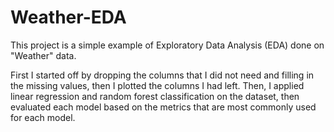 # Weather-EDA

This project is a simple example of Exploratory Data Analysis (EDA) done on "Weather" data. 

First I started off by dropping the columns that I did not need and filling in the missing values, then I plotted the columns I had left.
Then, I applied linear regression and random forest classification on the dataset, then evaluated each model based on the metrics that are most commonly used for each model.
